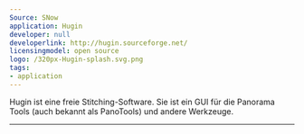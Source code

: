 ```yaml
---
Source: SNow
application: Hugin
developer: null
developerlink: http://hugin.sourceforge.net/
licensingmodel: open source
logo: /320px-Hugin-splash.svg.png
tags:
- application
---
```

Hugin ist eine freie Stitching-Software. Sie ist ein GUI für die Panorama Tools (auch bekannt als PanoTools) und andere Werkzeuge.

---
